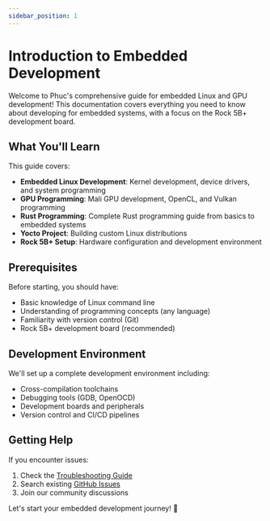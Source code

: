 ```yaml
---
sidebar_position: 1
---
```


# Introduction to Embedded Development

Welcome to Phuc's comprehensive guide for embedded Linux and GPU development! This documentation covers everything you need to know about developing for embedded systems, with a focus on the Rock 5B+ development board.

## What You'll Learn

This guide covers:

- **Embedded Linux Development**: Kernel development, device drivers, and system programming
- **GPU Programming**: Mali GPU development, OpenCL, and Vulkan programming
- **Rust Programming**: Complete Rust programming guide from basics to embedded systems
- **Yocto Project**: Building custom Linux distributions
- **Rock 5B+ Setup**: Hardware configuration and development environment

## Prerequisites

Before starting, you should have:

- Basic knowledge of Linux command line
- Understanding of programming concepts (any language)
- Familiarity with version control (Git)
- Rock 5B+ development board (recommended)

## Development Environment

We'll set up a complete development environment including:

- Cross-compilation toolchains
- Debugging tools (GDB, OpenOCD)
- Development boards and peripherals
- Version control and CI/CD pipelines

## Getting Help

If you encounter issues:

1. Check the [Troubleshooting Guide](./troubleshooting.md)
2. Search existing [GitHub Issues](https://github.com/nguyentrongphuc552003/phucscareembedded/issues)
3. Join our community discussions

Let's start your embedded development journey! 🚀
